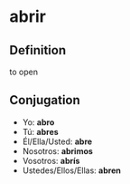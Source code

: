 # abrir

## Definition
to open

## Conjugation

- Yo: **abro**
- Tú: **abres**
- Él/Ella/Usted: **abre**
- Nosotros: **abrimos**
- Vosotros: **abrís**
- Ustedes/Ellos/Ellas: **abren**